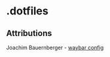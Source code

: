# .dotfiles

## Attributions
Joachim Bauernberger - [waybar config](https://gitlab.com/jbauernberger/dotfiles/-/tree/master/.config/waybar)
